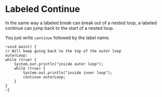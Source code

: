 # Labeled Continue

In the same way a labeled break can break out of a nested loop, a labeled continue
can jump back to the start of a nested loop.

You just write `continue` followed by the label name.

```java,no_run
~void main() {
// Will keep going back to the top of the outer loop
outerLoop:
while (true) {
    System.out.println("inside outer loop");
    while (true) {
        System.out.println("inside inner loop");
        continue outerLoop;
    }
}
~}
```
